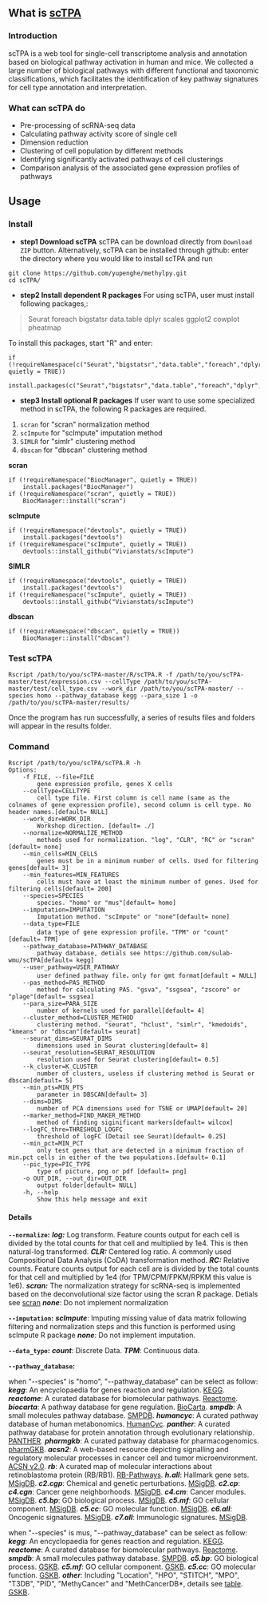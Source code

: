 ## What is [scTPA](http://sctpa.bio-data.cn/sctpa)
### Introduction
scTPA is a web tool for single-cell transcriptome analysis and annotation based on biological pathway activation in human and mice. We collected a large number of biological pathways with different functional and taxonomic classifications, which facilitates the identification of key pathway signatures for cell type annotation and interpretation.

### What can scTPA do
* Pre-processing of scRNA-seq data
* Calculating pathway activity score of single cell
* Dimension reduction
* Clustering of cell population by different methods
* Identifying significantly activated pathways of cell clusterings
* Comparison analysis of the associated gene expression profiles of pathways

## Usage
### Install
* **step1 Download scTPA**
scTPA can be download directly  from `Download ZIP` button. Alternatively, scTPA can be installed through github: enter the directory where you would like to install scTPA and run
```
git clone https://github.com/yupenghe/methylpy.git
cd scTPA/
```
* **step2 Install dependent R packages**
For using scTPA, user must install following packages,:
>Seurat
>foreach
>bigstatsr
>data.table
dplyr
scales
ggplot2
cowplot
pheatmap

To install this packages, start "R" and enter:
```
if (!requireNamespace(c("Seurat","bigstatsr","data.table","foreach","dplyr","scales","ggplot2","cowplot","pheatmap"), quietly = TRUE))
    install.packages(c("Seurat","bigstatsr","data.table","foreach","dplyr","scales","ggplot2","cowplot","pheatmap"))
```
* **step3 Install optional R packages**
If user want to use some specialized method in scTPA, the following R packages are required.
1. `scran` for "scran" normalization method
2. `scImpute` for "scImpute" imputation method
3. `SIMLR` for "simlr" clustering method
4. `dbscan` for "dbscan" clustering method 

**scran**
```
if (!requireNamespace("BiocManager", quietly = TRUE))
    install.packages("BiocManager")
if (!requireNamespace("scran", quietly = TRUE))
    BiocManager::install("scran")
```
**scImpute**
```
if (!requireNamespace("devtools", quietly = TRUE))
    install.packages("devtools")
if (!requireNamespace("scImpute", quietly = TRUE))
    devtools::install_github("Vivianstats/scImpute")
```
**SIMLR**
```
if (!requireNamespace("devtools", quietly = TRUE))
    install.packages("devtools")
if (!requireNamespace("scImpute", quietly = TRUE))
    devtools::install_github("Vivianstats/scImpute")
```
**dbscan**
```
if (!requireNamespace("dbscan", quietly = TRUE))
    BiocManager::install("dbscan")
```
### Test scTPA
```
Rscript /path/to/you/scTPA-master/R/scTPA.R -f /path/to/you/scTPA-master/test/expression.csv --cellType /path/to/you/scTPA-master/test/cell_type.csv --work_dir /path/to/you/scTPA-master/ --species homo --pathway_database kegg --para_size 1 -o /path/to/you/scTPA-master/results/
```
Once the program has run successfully, a series of results files and folders will appear in the results folder.
### Command

```
Rscript /path/to/you/scTPA/scTPA.R -h
Options:
    -f FILE, --file=FILE
        gene expression profile, genes X cells
    --cellType=CELLTYPE
        cell type file. First column is cell name (same as the colnames of gene expression profile), second column is cell type. No header names.[default= NULL]
    --work_dir=WORK_DIR
        Workshop direction. [default= ./]
    --normalize=NORMALIZE_METHOD
        methods used for normalization. "log", "CLR", "RC" or "scran"[default= none]
    --min_cells=MIN_CELLS
        genes must be in a minimum number of cells. Used for filtering genes[default= 3]
    --min_features=MIN_FEATURES
        cells must have at least the minimum number of genes. Used for filtering cells[default= 200]
    --species=SPECIES
        species. "homo" or "mus"[default= homo]
    --imputation=IMPUTATION
        Imputation method. "scImpute" or "none"[default= none]
    --data_type=FILE
        data type of gene expression profile，"TPM" or "count"[default= TPM]
    --pathway_database=PATHWAY_DATABASE
        pathway database, detials see https://github.com/sulab-wmu/scTPA[default= kegg]
    --user_pathway=USER_PATHWAY
        user defined pathway file，only for gmt format[default = NULL]
    --pas_method=PAS_METHOD
        method for calculating PAS. "gsva", "ssgsea", "zscore" or "plage"[default= ssgsea]
    --para_size=PARA_SIZE
        number of kernels used for parallel[default= 4]
    --cluster_method=CLUSTER_METHOD
        clustering method. "seurat", "hclust", "simlr", "kmedoids", "kmeans" or "dbscan"[default= seurat]
    --seurat_dims=SEURAT_DIMS
        dimensions used in Seurat clustering[default= 8]
    --seurat_resolution=SEURAT_RESOLUTION
        resolution used for Seurat clustering[default= 0.5]
    --k_cluster=K_CLUSTER
        number of clusters, useless if clustering method is Seurat or dbscan[default= 5]
    --min_pts=MIN_PTS
        parameter in DBSCAN[default= 3]
    --dims=DIMS
        number of PCA dimensions used for TSNE or UMAP[default= 20]
    --marker_method=FIND_MAKER_METHOD
        method of finding siginificant markers[default= wilcox]
    --logFC_thre=THRESHOLD_LOGFC
        threshold of logFC (Detail see Seurat)[default= 0.25]
    --min_pct=MIN_PCT
        only test genes that are detected in a minimum fraction of min.pct cells in either of the two populations.[default= 0.1]
    --pic_type=PIC_TYPE
        type of picture, png or pdf [default= png]
    -o OUT_DIR, --out_dir=OUT_DIR
        output folder[default= NULL]
    -h, --help
        Show this help message and exit
```
#### Details
**`--normalize`:**
***log:*** Log transform. Feature counts output for each cell is divided by the total counts for that cell and multiplied by 1e4. This is then natural-log transformed.
***CLR:*** Centered log ratio. A commonly used Compositional Data Analysis (CoDA) transformation method.
***RC:*** Relative counts. Feature counts output for each cell are is divided by the total counts for that cell and multiplied by 1e4 (for TPM/CPM/FPKM/RPKM this value is 1e6).
***scran:*** The normalization strategy for scRNA-seq is implemented based on the deconvolutional size factor using the scran R package. Detials see [scran](https://github.com/MarioniLab/scran)
***none***: Do not implement normalization

**`--imputation`:**
***scImpute***: Imputing missing value of data matrix following filtering and normalization steps and this function is performed using scImpute R package
***none***: Do not implement imputation.

**`--data_type`:**
***count***: Discrete Data.
***TPM***: Continuous data.

**`--pathway_database`:**

when "--species" is "homo", "--pathway_database" can be select as follow:
***kegg***: An encyclopaedia for genes reaction and regulation. [KEGG](https://www.genome.jp/kegg/). 
***reactome***: A curated database for biomolecular pathways. [Reactome](https://reactome.org/). 
***biocarta***: A pathway database for gene regulation. [BioCarta](https://www.liebertpub.com/doi/pdf/10.1089/152791601750294344). 
***smpdb***: A small molecules pathway database. [SMPDB](https://smpdb.ca/). 
***humancyc***: A curated pathway database of human metabonomics. [HumanCyc](https://humancyc.org/). 
***panther***: A curated pathway database for protein annotation through evolutionary relationship. [PANTHER](http://www.pantherdb.org/). 
***pharmgkb***: A curated pathway database for pharmacogenomics. [pharmGKB](https://www.pharmgkb.org/). 
***acsn2***: A web-based resource depicting signalling and regulatory molecular processes in cancer cell and tumor microenvironment. [ACSN v2.0](https://acsn.curie.fr/ACSN2/ACSN2.html). 
***rb***: A curated map of molecular interactions about retinoblastoma protein (RB/RB1). [RB-Pathways](http://bioinfo-out.curie.fr/projects/rbpathway/). 
***h.all***: Hallmark gene sets. [MSigDB](https://www.gsea-msigdb.org/gsea/msigdb/index.jsp). 
***c2.cgp***: Chemical and genetic perturbations. [MSigDB](https://www.gsea-msigdb.org/gsea/msigdb/index.jsp). 
***c2.cp***: 
***c4.cgn***: Cancer gene neighborhoods. [MSigDB](https://www.gsea-msigdb.org/gsea/msigdb/index.jsp). 
***c4.cm***: Cancer modules. [MSigDB](https://www.gsea-msigdb.org/gsea/msigdb/index.jsp). 
***c5.bp***: GO biological process. [MSigDB](https://www.gsea-msigdb.org/gsea/msigdb/index.jsp). 
***c5.mf***: GO cellular component. [MSigDB](https://www.gsea-msigdb.org/gsea/msigdb/index.jsp). 
***c5.cc***: GO molecular function. [MSigDB](https://www.gsea-msigdb.org/gsea/msigdb/index.jsp). 
***c6.all***: Oncogenic signatures. [MSigDB](https://www.gsea-msigdb.org/gsea/msigdb/index.jsp). 
***c7.all***: Immunologic signatures. [MSigDB](https://www.gsea-msigdb.org/gsea/msigdb/index.jsp). 

when "--species" is mus, "--pathway_database" can be select as follow:
***kegg***: An encyclopaedia for genes reaction and regulation. [KEGG](https://www.genome.jp/kegg/). 
***reactome***: A curated database for biomolecular pathways. [Reactome](https://reactome.org/). 
***smpdb***: A small molecules pathway database. [SMPDB](https://smpdb.ca/). 
***c5.bp***: GO biological process. [GSKB](http://ge-lab.org/gskb/). 
***c5.mf***: GO cellular component. [GSKB](http://ge-lab.org/gskb/). 
***c5.cc***: GO molecular function. [GSKB](http://ge-lab.org/gskb/). 
***other***: Including "Location", "HPO", "STITCH", "MPO", "T3DB", "PID", "MethyCancer" and "MethCancerDB*, details see [table](http://ge-lab.org/gskb/Table%201-sources.pdf). [GSKB](http://ge-lab.org/gskb/). 


